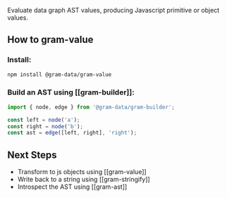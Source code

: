 Evaluate data graph AST values, producing Javascript primitive or object values.

## How to gram-value

### Install:

``` bash
npm install @gram-data/gram-value
```

### Build an AST using [[gram-builder]]:

``` TypeScript
import { node, edge } from '@gram-data/gram-builder';

const left = node('a');
const right = node('b');
const ast = edge([left, right], 'right');
```

## Next Steps

- Transform to js objects using [[gram-value]]
- Write back to a string using [[gram-stringify]]
- Introspect the AST using [[gram-ast]]